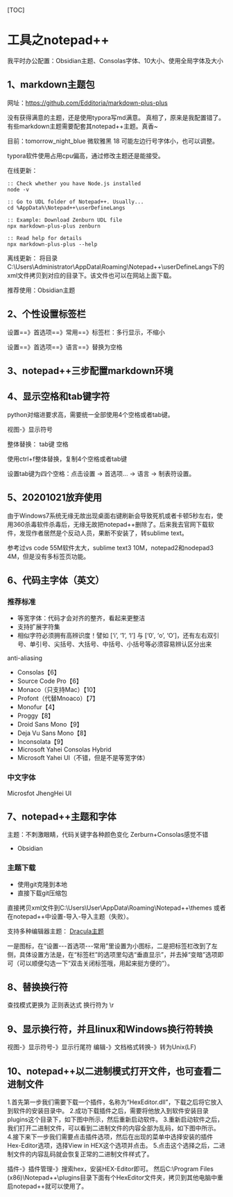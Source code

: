 [TOC]

# 工具之notepad++

我平时办公配置：Obsidian主题、Consolas字体、10大小、使用全局字体及大小

## 1、markdown主题包

网址：https://github.com/Edditoria/markdown-plus-plus

没有获得满意的主题，还是使用typora写md满意。
真相了，原来是我配置错了。有些markdown主题需要配套其notepad++主题。真香~

目前：tomorrow_night_blue  微软雅黑  18
可能左边行号字体小，也可以调整。

typora软件使用占用cpu偏高，通过修改主题还是能接受。

在线更新：
```
:: Check whether you have Node.js installed
node -v

:: Go to UDL folder of Notepad++. Usually...
cd %AppData%\Notepad++\userDefineLangs

:: Example: Download Zenburn UDL file
npx markdown-plus-plus zenburn

:: Read help for details
npx markdown-plus-plus --help
```

离线更新：
将目录C:\Users\Administrator\AppData\Roaming\Notepad++\userDefineLangs下的xml文件拷贝到对应的目录下。该文件也可以在网站上面下载。

推荐使用：Obsidian主题

## 2、个性设置标签栏

设置==》首选项==》常用==》标签栏：多行显示，不缩小

设置==》首选项==》语言==》替换为空格

## 3、notepad++三步配置markdown环境


## 4、显示空格和tab键字符
python对缩进要求高，需要统一全部使用4个空格或者tab键。

视图-》显示符号

整体替换：
		tab键
        空格
		
使用ctrl+f整体替换，复制4个空格或者tab键

设置tab键为四个空格：点击设置 -> 首选项... -> 语言 -> 制表符设置。

## 5、20201021放弃使用
由于Windows7系统无缘无故出现桌面右键刷新会导致死机或者卡顿5秒左右，使用360杀毒软件杀毒后，无缘无故把notepad++删除了。后来我去官网下载软件，发现作者居然是个反动人员，果断不安装了，转sublime text。

参考过vs code 55M软件太大，sublime text3 10M，notepad2和nodepad3 4M，但是没有多标签页功能。

## 6、代码主字体（英文）
### 推荐标准
- 等宽字体：代码才会对齐的整齐，看起来更整洁
- 支持扩展字符集
- 相似字符必须拥有高辨识度！譬如 [‘i’, ‘1’, ‘l’] 与 [‘0′, ‘o’, ‘O’]，还有左右双引号、单引号、尖括号、大括号、中括号、小括号等必须容易辨认区分出来

anti-aliasing

- Consolas【6】
- Source Code Pro【6】
- Monaco（只支持Mac）【10】
- Profont（代替Mnoaco）【7】
- Monofur【4】
- Proggy【8】
- Droid Sans Mono【9】
- Deja Vu Sans Mono【8】
- Inconsolata【9】
- Microsoft Yahei Consolas Hybrid
- Microsoft Yahei UI（不错，但是不是等宽字体）

### 中文字体
Microsfot JhengHei UI


## 7、notepad++主题和字体
主题：不刺激眼睛，代码关键字各种颜色变化
Zerburn+Consolas感觉不错
- Obsidian

### 主题下载
- 使用git克隆到本地
- 直接下载git压缩包

直接拷贝xml文件到C:\Users\User\AppData\Roaming\Notepad++\themes
或者在notepad++中设置-导入-导入主题（失败）。

支持多种编辑器主题：
[Dracula主题](https://draculatheme.com/notepad-plus-plus/)

一是图标，在“设置---首选项---常用”里设置为小图标，二是把标签栏改到了左侧，具体设置方法是，在“标签栏”的选项里勾选“垂直显示”，并去掉“变暗”选项即可（可以顺便勾选一下“双击关闭标签哦，用起来挺方便的”）。

## 8、替换换行符
查找模式更换为 正则表达式
换行符为 \r

## 9、显示换行符，并且linux和Windows换行符转换
视图-》显示符号-》显示行尾符
编辑-》文档格式转换-》转为Unix(LF)

## 10、notepad++以二进制模式打开文件，也可查看二进制文件
1.首先第一步我们需要下载一个插件，名称为“HexEditor.dll”，下载之后将它放入到软件的安装目录中。
2.成功下载插件之后，需要将他放入到软件安装目录plugins这个目录下，如下图中所示，然后重新启动软件。
3.重新启动软件之后，我们打开二进制文件，可以看到二进制文件的内容全部为乱码，如下图中所示。
4.接下来下一步我们需要点击插件选项，然后在出现的菜单中选择安装的插件Hex-Editor选项，选择View in HEX这个选项并点击。
5.点击这个选择之后，二进制文件的内容乱码就会恢复正常的二进制文件样式了。

插件-》插件管理-》搜索hex，安装HEX-Editor即可。
然后C:\Program Files (x86)\Notepad++\plugins目录下面有个HexEditor文件夹，拷贝到其他电脑中重启notepad++就可以使用了。


